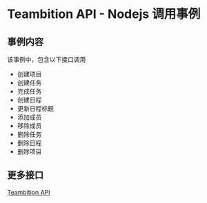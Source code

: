 Teambition API - Nodejs 调用事例
================================

## 事例内容

该事例中，包含以下接口调用
- 创建项目
- 创建任务
- 完成任务
- 创建日程
- 更新日程标题
- 添加成员
- 移除成员
- 删除任务
- 删除日程
- 删除项目

## 更多接口

[Teambition API](https://docs.teambition.com)
